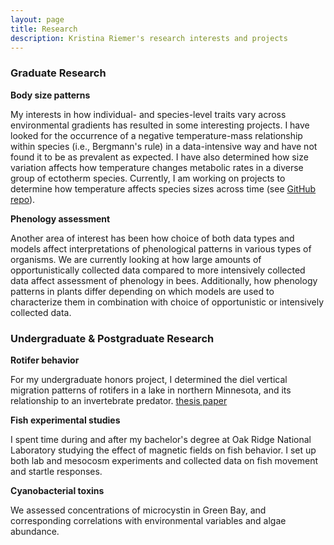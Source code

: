 ```yaml
---
layout: page
title: Research
description: Kristina Riemer's research interests and projects
---
```


### Graduate Research

**Body size patterns**

My interests in how individual- and species-level traits vary across environmental gradients has resulted in some interesting projects. I have looked for the occurrence of a negative temperature-mass relationship within species (i.e., Bergmann's rule) in a data-intensive way and have not found it to be as prevalent as expected. I have also determined how size variation affects how temperature changes metabolic rates in a diverse group of ectotherm species. Currently, I am working on projects to determine how temperature affects species sizes across time (see [GitHub repo](https://github.com/KristinaRiemer/temporal_MRT)). 

**Phenology assessment**

Another area of interest has been how choice of both data types and models affect interpretations of phenological patterns in various types of organisms. We are currently looking at how large amounts of opportunistically collected data compared to more intensively collected data affect assessment of phenology in bees. Additionally, how phenology patterns in plants differ depending on which models are used to characterize them in combination with choice of opportunistic or intensively collected data. 

### Undergraduate & Postgraduate Research

**Rotifer behavior**

For my undergraduate honors project, I determined the diel vertical migration patterns of rotifers in a lake in northern Minnesota, and its relationship to an invertebrate predator. [thesis paper](http://lux.lawrence.edu/luhp/16/)

**Fish experimental studies**

I spent time during and after my bachelor's degree at Oak Ridge National Laboratory studying the effect of magnetic fields on fish behavior. I set up both lab and mesocosm experiments and collected data on fish movement and startle responses. 

**Cyanobacterial toxins**

We assessed concentrations of microcystin in Green Bay, and corresponding correlations with environmental variables and algae abundance. 
